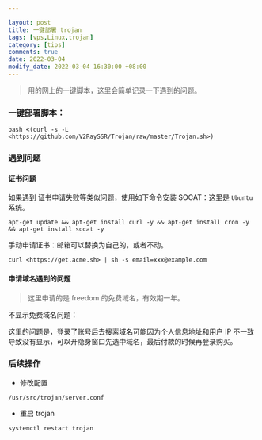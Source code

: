 ```yaml
---

layout: post
title: 一键部署 trojan
tags: [vps,Linux,trojan]
category: [tips]
comments: true
date: 2022-03-04
modify_date: 2022-03-04 16:30:00 +08:00
---
```




> 用的网上的一键脚本，这里会简单记录一下遇到的问题。

### 一键部署脚本：

```
bash <(curl -s -L <https://github.com/V2RaySSR/Trojan/raw/master/Trojan.sh>)
```

### 遇到问题

#### 证书问题

如果遇到 证书申请失败等类似问题，使用如下命令安装 SOCAT：这里是 `Ubuntu` 系统。

```
apt-get update && apt-get install curl -y && apt-get install cron -y && apt-get install socat -y
```

手动申请证书：邮箱可以替换为自己的，或者不动。

```
curl <https://get.acme.sh> | sh -s email=xxx@example.com
```

#### 申请域名遇到的问题

> 这里申请的是 freedom 的免费域名，有效期一年。

不显示免费域名问题：

这里的问题是，登录了账号后去搜索域名可能因为个人信息地址和用户 IP 不一致导致没有显示，可以开隐身窗口先选中域名，最后付款的时候再登录购买。

### 后续操作

- 修改配置

```
/usr/src/trojan/server.conf
```

- 重启 trojan

```
systemctl restart trojan
```